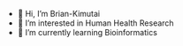 - 👋 Hi, I’m Brian-Kimutai
- 👀 I’m interested in Human Health Research
- 🌱 I’m currently learning Bioinformatics 


<!---
Brian-Kimutai/Brian-Kimutai is a ✨ special ✨ repository because its `README.md` (this file) appears on your GitHub profile.
You can click the Preview link to take a look at your changes.
--->
